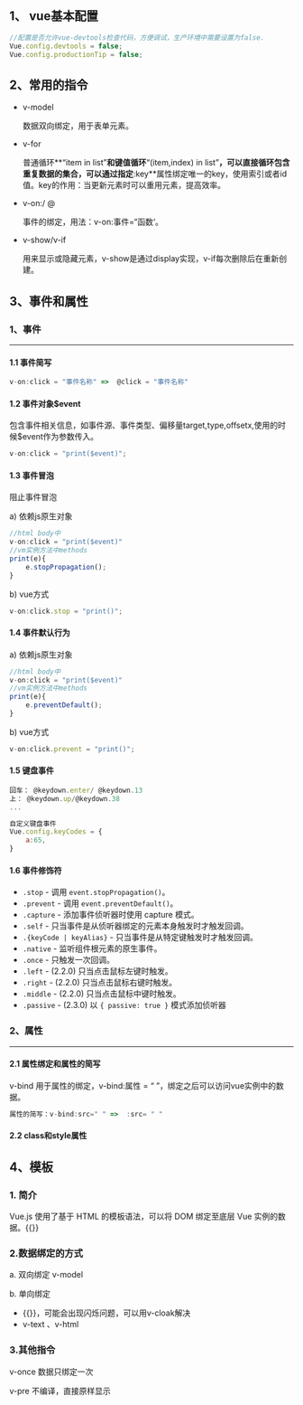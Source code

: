 ##  1、 vue基本配置

```javascript
//配置是否允许vue-devtools检查代码，方便调试，生产环境中需要设置为false.
Vue.config.devtools = false;
Vue.config.productionTip = false;
```

##  2、常用的指令

+ v-model 

  数据双向绑定，用于表单元素。

+ v-for  

  普通循环**“item in list”**和键值循环**“(item,index) in list”**，可以直接循环包含重复数据的集合，可以通过指定**:key**属性绑定唯一的key，使用索引或者id值。key的作用：当更新元素时可以重用元素，提高效率。

+ v-on:/ @  

  事件的绑定，用法：v-on:事件=“函数‘。

+ v-show/v-if 

  用来显示或隐藏元素，v-show是通过display实现，v-if每次删除后在重新创建。


## 3、事件和属性

### 1、事件

----



#### 1.1 事件简写

```javascript
v-on:click = "事件名称" =>  @click = "事件名称"
```



#### 1.2 事件对象$event

包含事件相关信息，如事件源、事件类型、偏移量target,type,offsetx,使用的时候$event作为参数传入。

```javascript
v-on:click = "print($event)";
```



#### 1.3 事件冒泡

阻止事件冒泡

a) 依赖js原生对象

```javascript
//html body中
v-on:click = "print($event)"
//vm实例方法中methods
print(e){
    e.stopPropagation();
}
```

b) vue方式

```javascript
v-on:click.stop = "print()";
```



#### 1.4 事件默认行为

a) 依赖js原生对象

```javascript
//html body中
v-on:click = "print($event)"
//vm实例方法中methods
print(e){
    e.preventDefault();
}
```

b) vue方式

```javascript
v-on:click.prevent = "print()";
```



#### 1.5 键盘事件

```javascript
回车： @keydown.enter/ @keydown.13
上： @keydown.up/@keydown.38
...

自定义键盘事件
Vue.config.keyCodes = {
    a:65,
}
```



#### 1.6 事件修饰符

- `.stop` - 调用 `event.stopPropagation()`。
- `.prevent` - 调用 `event.preventDefault()`。
- `.capture` - 添加事件侦听器时使用 capture 模式。
- `.self` - 只当事件是从侦听器绑定的元素本身触发时才触发回调。
- `.{keyCode | keyAlias}` - 只当事件是从特定键触发时才触发回调。
- `.native` - 监听组件根元素的原生事件。
- `.once` - 只触发一次回调。
- `.left` - (2.2.0) 只当点击鼠标左键时触发。
- `.right` - (2.2.0) 只当点击鼠标右键时触发。
- `.middle` - (2.2.0) 只当点击鼠标中键时触发。
- `.passive` - (2.3.0) 以 `{ passive: true }` 模式添加侦听器



### 2、属性

----

#### 2.1 属性绑定和属性的简写

v-bind 用于属性的绑定，v-bind:属性 = “ ”，绑定之后可以访问vue实例中的数据。

```javascript
属性的简写：v-bind:src=" " =>  :src= " "
```

####  2.2 class和style属性



## 4、模板

### 1. 简介

Vue.js 使用了基于 HTML 的模板语法，可以将 DOM 绑定至底层 Vue 实例的数据。{{}}

### 2.数据绑定的方式

a. 双向绑定 v-model

b. 单向绑定 

 +  {{}}，可能会出现闪烁问题，可以用v-cloak解决
 +  v-text 、v-html

### 3.其他指令

v-once 数据只绑定一次

v-pre 不编译，直接原样显示



